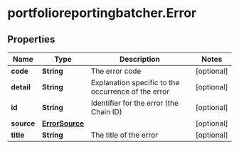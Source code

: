 # portfolioreportingbatcher.Error

## Properties

Name | Type | Description | Notes
------------ | ------------- | ------------- | -------------
**code** | **String** | The error code | [optional] 
**detail** | **String** | Explanation specific to the occurrence of the error | [optional] 
**id** | **String** | Identifier for the error (the Chain ID) | [optional] 
**source** | [**ErrorSource**](ErrorSource.md) |  | [optional] 
**title** | **String** | The title of the error | [optional] 


